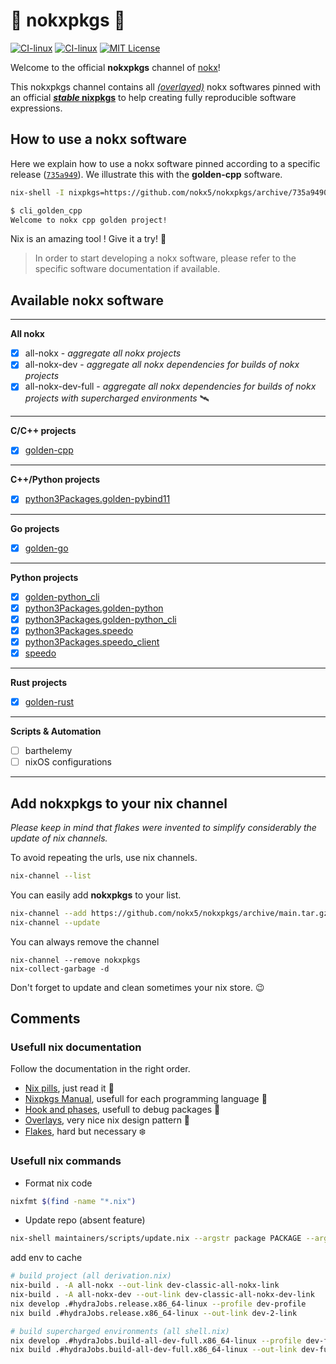 # :koala: nokxpkgs :koala:

[![CI-linux](https://github.com/nokx5/nokxpkgs/workflows/CI-linux/badge.svg)](https://github.com/nokx5/nokxpkgs/actions/workflows/ci-linux.yml) [![CI-linux](https://github.com/nokx5/nokxpkgs/workflows/CI-darwin/badge.svg)](https://github.com/nokx5/nokxpkgs/actions/workflows/ci-darwin.yml) [![MIT License](http://img.shields.io/badge/license-MIT-blue.svg)](https://github.com/nokx5/nokxpkgs/blob/master/LICENSE) <!-- [![doc](https://github.com/nokx5/nokxpkgs/workflows/doc-api/badge.svg)](https://nokx5.github.io/nokxpkgs) -->

Welcome to the official **nokxpkgs** channel of [nokx](https://github.com/nokx5/)!

This nokxpkgs channel contains all [*(overlayed)*](https://github.com/nokx5/nokxpkgs/blob/main/nixpkgs-nokx/default.nix) nokx softwares pinned with an official [**_stable_ nixpkgs**](https://github.com/nokx5/nokxpkgs/blob/main/default.nix#L5-L12) to help creating fully reproducible software expressions.

## How to use a nokx software

Here we explain how to use a nokx software pinned according to a specific release ([`735a949`](https://github.com/nokx5/nokxpkgs/commit/735a9490b0dccb6aab3a30fa4195c38790857b74)). We illustrate this with the **golden-cpp** software.

```bash
nix-shell -I nixpkgs=https://github.com/nokx5/nokxpkgs/archive/735a9490b0dccb6aab3a30fa4195c38790857b74.tar.gz --pure -p golden-cpp

$ cli_golden_cpp
Welcome to nokx cpp golden project!
```
Nix is an amazing tool ! Give it a try! :ghost:


> In order to start developing a nokx software, please refer to the specific software documentation if available.

## Available nokx software

***

**All nokx**

-   [x] all-nokx - *aggregate all nokx projects*
-   [x] all-nokx-dev - *aggregate all nokx dependencies for builds of nokx projects*
-   [x] all-nokx-dev-full - *aggregate all nokx dependencies for builds of nokx projects with supercharged environments* :artificial_satellite:

***

**C/C++ projects**

- [x] [golden-cpp](https://github.com/nokx5/golden-cpp)
***
**C++/Python projects**

- [x] [python3Packages.golden-pybind11](https://github.com/nokx5/golden-pybind11)
***
**Go projects**

- [x]  [golden-go](https://github.com/nokx5/golden-go)

***
**Python projects**

- [x] [golden-python_cli](https://github.com/nokx5/golden-python)
- [x] [python3Packages.golden-python](https://github.com/nokx5/golden-python)
- [x] [python3Packages.golden-python_cli](https://github.com/nokx5/golden-python)
- [x] [python3Packages.speedo](https://github.com/nokx5/speedo)
- [x] [python3Packages.speedo_client](https://github.com/nokx5/speedo)
- [x] [speedo](https://github.com/nokx5/speedo)
***
**Rust projects**

- [x] [golden-rust](https://github.com/nokx5/golden-rust)

***
**Scripts & Automation**

-   [ ] barthelemy
-   [ ] nixOS configurations

***

## Add nokxpkgs to your nix channel

*Please keep in mind that flakes were invented to simplify considerably the update of nix channels.*

To avoid repeating the urls, use nix channels.

```bash
nix-channel --list
```

You can easily add **nokxpkgs** to your list.
```bash
nix-channel --add https://github.com/nokx5/nokxpkgs/archive/main.tar.gz nokxpkgs
nix-channel --update
```

You can always remove the channel
```
nix-channel --remove nokxpkgs
nix-collect-garbage -d
```

Don't forget to update and clean sometimes your nix store. :wink:

## Comments

### Usefull nix documentation

Follow the documentation in the right order.

- [Nix pills](https://nixos.org/guides/nix-pills/index.html), just read it :pill:
- [Nixpkgs Manual](https://nixos.org/manual/nixpkgs/stable/), usefull for each programming language :mushroom:
- [Hook and phases](https://nixos.org/manual/nixpkgs/stable/#sec-stdenv-phases), usefull to debug packages :art:
- [Overlays](https://www.youtube.com/watch?v=W85mF1zWA2o), very nice nix design pattern :lipstick:
- [Flakes](https://www.tweag.io/blog/2020-05-25-flakes/), hard but necessary :snowflake:

### Usefull nix commands

* Format nix code

```bash
nixfmt $(find -name "*.nix")
```

* Update repo (absent feature)

```bash
nix-shell maintainers/scripts/update.nix --argstr package PACKAGE --argstr revision REVISION --show-trace
```

add env to cache
```bash
# build project (all derivation.nix)
nix-build . -A all-nokx --out-link dev-classic-all-nokx-link
nix-build . -A all-nokx-dev --out-link dev-classic-all-nokx-dev-link
nix develop .#hydraJobs.release.x86_64-linux --profile dev-profile
nix build .#hydraJobs.release.x86_64-linux --out-link dev-2-link

# build supercharged environments (all shell.nix)
nix develop .#hydraJobs.build-all-dev-full.x86_64-linux --profile dev-full-profile
nix build .#hydraJobs.build-all-dev-full.x86_64-linux --out-link dev-full-2-link
```


